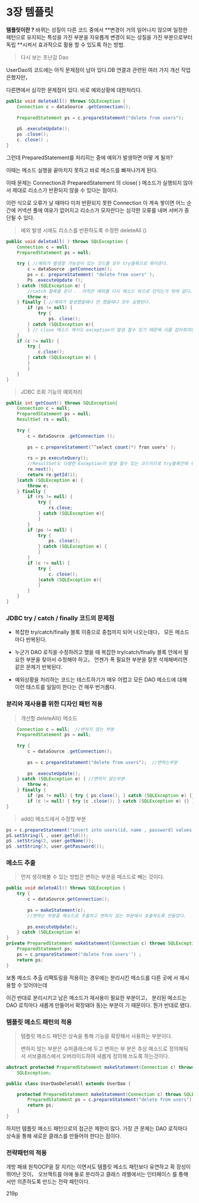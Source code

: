

# 3장 템플릿

**템플릿이란 ?** 바뀌는 성질이 다른 코드 중에서 **변경이 거의 일어나지 않으며 일정한 패턴으로 유지되는 특성을 가진 부분을 자유롭게 변경이 되는 성질을 가진 부분으로부터 독립 **시켜서 효과적으로 활용 할 수 있도록 하는 방법.

> 다시 보는 초난감 Dao 

UserDao의 코드에는 아직 문제점이 남아 있다.DB 연결과 관련된 여러 가지 개선 작업은했지만，

다른면에서 심각한 문제점이 있다. 바로 예외상황에 대한처리다.

```java
public void deleteAll() throws SQLException { 
	Connection c = dataSource .getConnection(); 
	
	PreparedStatement ps = c.prepareStatement("delete from users");
    
	pS .executeUpdate(); 
	ps .close(); 
	c. close() ; 
}
```

그런데 PreparedStatement를 처리히는 중에 예외가 발생하면 어떻  게 될까? 

이때는 메소드 실행을 끝마치지 못하고 바로 메소드를 빠져나가게 된다. 

이때  문제는 Connection과 PreparedStatement 의 close( ) 메소드가 실행되지 않아서 제대로  리소스가 반환되지 않을 수 있다는 점이다. 

이런 식으로 오류가 날 때마다 미처 반환되지 못한 Connection 이 계속 쌓이면  어느 순간에 커넥션 풀에 여유가 없어지고 리소스가 모자란다는 심각한 오류를 내며 서버가 중단될 수 있다.

>  예외 발생 시에도 리소스를 반환하도록 수정한 deleteAll ()

```java
public void deleteAll( ) throws SQLException { 
	Connection c = null; 
	PreparedStatement ps = null; 
    
	try { //예외가 발생할 가능성이 있는 코드를 모두 try블록으로 묶어준다.
		c = dataSource .getConnection(); 
		ps = c. prepareStatement( "delete from users" ); 
		Ps .executeUpdate ();
	} catch (SQLException e) { 
        //catch 블록을 둔다 .  아직은 예외를 다시 메소드 밖으로 던지는거 밖에 없다.
		throw e; 
	} finally { //예외가 발생했을때나 안 했을때나 모두 실행된다.
		if (ps != null) { 
			try {
				ps. close(); 
		} catch (SQLException e){
		} // close 메소드 에서도 exception이 발생 할수 있기 때문에 이를 잡아줘야한다.
	}
	if (c != null) { 
		try {
			c.close(); 
		} catch (SQLException e) {
		}
		}
	}
}
```

>JDBC 조회 기능의 예외처리 

```java
public int getCount() throws SQLException{
	Connection c = null; 
	PreparedStatement ps = null; 
	ResultSet rs = null; 
	
	try {
		c = dataSource .getConnection (); 
		
		ps = c.prepareStatement('’select count(*) frαn users' );
		
		rs = ps.executeQuery(); 
        //ResultSet도 다향한 Exception이 발생 할수 있는 코드이므로 try블록안에 둬야한다
		re.next();
		return re.getId(1);
	}catch (SQLException e) { 
		throw e; 
	} finally { 
		if (rs != null) { 
			try { 
				rs.close;		
			} catch (SQLException e){
			}
		}
		if (ps != null) { 
			try {
				ps. close(); 
			} catch (SQLException e) { 
			}
		}
		if (c != null) { 
			try {
				c. close(); 
			}catch (SQLException e){
			}
		}
	}
}
```

###  JDBC try / catch / finally 코드의 문제점

- 복잡한 try/catch/finally 블록 이중으로 중첩까지 되어 나오는데다， 모든 메소드마다 반복된다.

-  누군가 DAO 로직을 수정하려고 했을 때 복잡한 try/catch/finally 블록 안에서 필요한 부분을 찾아서 수정해야 하고， 언젠가 폭 필요한 부분을  잘못 삭제해버리면 같은 문제가 반복된다.
- 예외상황을 처리하는 코드는 테스트하기가 매우 어렵고 모든 DAO 메소드에 대해 이런 태스트를 일일이 한다는 건 매우 번거롭다.

### 분리와 재사용를 위한 디자인 패턴 적용 

> 개선할 deleteAll() 메소드

```java
	Connection c = null;  //변하지 않는 부분
	PreparedStatement ps = null; 
	
	try { 
		c = dataSource .getConnection();
		
		ps = c.prepareStatement("delete from users");  //변하는부분
			
		ps .executeUpdate(); 
	} catch (SQLException e) { //변하지 않는부분
		throw e; 
	} finally { 
		if (ps != null) { try { ps.close(); } catch (SQLException e) {} } 
		if (c != null) { try {c .close(); } catch (SQLException e) {} }
}
```

> add() 메소드에서 수정할 부분

```java
ps = c.prepareStatement("insert into users(id, name , password) values(? ,?,?)"); 
pS.setString(l , user.getld()); 
pS .setString(2, user.getName()); 
pS .setString(3, user.getPassword()); 
```

### 메소드 추출

>  먼저 생각해볼 수 있는 방법은 변하는 부분을 메소드로 빼는 것이다.

```java
public void deleteAll() throws SQLException { 
	try {
		c = dataSource.getConnection(); 
        
		ps = makeStatement(c); 
        //변하는 부분을 메소드로 추출하고 변하지 않는 부분에서 호출하도록 만들었다.
           
		ps.executeUpdate(); 
	} catch (SQLException e)
}
private PreparedStatement makeStatement(Connection c) throws SQLException { 
	PreparedStatement ps; 
	ps = c.prepareStatement("delete from users'’) ; 
	return ps;
}
```

보통 메소드 추출 리팩토링을 적용히는 경우에는 분리시킨 메소드를 다른 곳에  서 재시용할 수 있어야는데

이건 반대로 분리시키고 남은 메소드가 재사용이 필요한 부분이고， 분리된 메소드는 DAO 로직마다 새롭게 만들어서 확장돼야 동}는 부분이  기 때문이다. 뭔가 반대로 됐다.

### 템플릿 메소드 패턴의 적용

> 템플릿 메소드 패턴은 상속을 통해  기능을 확장해서 사용하는 부분이다. 
>
> 변하지 않는 부분은 슈퍼클래스에 두고 변하는 부  분은 추상 메소드로 정의해둬서 서브클래스에서 오버라이드하여 새롭게 정의해 쓰도록  하는것이다.

```java
abstract protected PreparedStatement makeStatement(Connection c) throws 
	SQLException; 
```

```java
public class UserDaoDeleteAll extends UserDao {

	protected PreparedStatement makeStatement(Connection c) throws SQLException { 
		PreparedStatement ps = c.prepareStatement("delete from users"); 
		return ps;
	}
}
```

 하지만 템플릿 메소드 패턴으로의 접근은 제한이 많다. 가장 큰 문제는 DAO 로직마다 상속을 통해 새로운 클래스를 만들어야 한다는 점이다.

### 전략패턴의 적용

개방 패쇄 원칙OCP을 잘 지키는 이면서도 템플릿 메소드 패턴보다 유연하고 확  장성이 뛰어난 것이， 오브젝트를 아예 둘로 분리하고 클래스 레벨에서는 인터페이스  를 통해서만 의존하도록 만드는 전략 패턴이다.

219p

